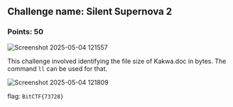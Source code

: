 ## Challenge name: Silent Supernova 2
### Points: 50

![Screenshot 2025-05-04 121557](https://github.com/user-attachments/assets/2f29585d-d1bd-44f6-951e-6273c9257893)

This challenge involved identifying the file size of Kakwa.doc in bytes. The command `ll` can be used for that.

![Screenshot 2025-05-04 121809](https://github.com/user-attachments/assets/c60cb90f-61fb-4d60-9d2b-ee0e4f6c8e95)

flag: `BitCTF{73728}`
